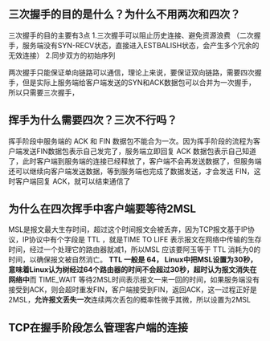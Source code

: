 ## 三次握手的目的是什么？为什么不用两次和四次？
三次握手的目的主要有3点
1.三次握手可以阻止历史连接、避免资源浪费  （二次握手，服务端没有SYN-RECV状态，直接进入ESTBALISH状态，会产生多个冗余的无效连接）
2.同步双方的初始序列

两次握手只能保证单向链路可以通信，理论上来说，要保证双向链路，需要四次握手，但是实际上服务端给客户端发送的SYN和ACK数据包可以合并为一次握手，所以只需要三次握手，
## 挥手为什么需要四次？三次不行吗？
挥手阶段中服务端的 ACK 和 FIN 数据包不能合为一次。因为挥手阶段的流程为客户端发送FIN数据包表示自己发完了，服务端立即回复 ACK 数据包表示自己知道了，此时客户端到服务端的连接已经释放了，客户端不会再发送数据了，但服务端还可以继续向客户端发送数据，等到服务端也完成了数据发送，才会发送 FIN，这时客户端回复 ACK，就可以结束通信了

## 为什么在四次挥手中客户端要等待2MSL
MSL是报文最大生存时间，超过这个时间报文会被丢弃，因为TCP报文基于IP协议，IP协议中有个字段是 TTL ，就是TIME TO LIFE 表示报文在网络中传输的生存时间，经过一个处理它的路由器就减1，所以MSL 应该要阿玉等于 TTL 消耗为0的时间，以确保报文被自然消亡。
**TTL 一般是 64， Linux中把MSL设置为30秒，意味着Linux认为树经过64个路由器的时间不会超过30秒，超时认为报文消失在网络中**而 TIME_WAIT 等待2MSL时间表示报文一来一回的时间，如果服务端没有接受到ACK，则会超时重发FIN，客户端接受到FIN，返回ACK，这一过程正好是2MSL，**允许报文丢失一次**连续两次丢包的概率性微乎其微，所以设置为2MSL

## TCP在握手阶段怎么管理客户端的连接
